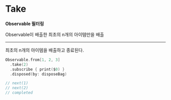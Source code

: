 # Take

**Observable 필터링**

Observable이 배출한 최초의 n개의 아이템만을 배출

---

최초의 n개의 아이템을 배출하고 종료된다.

```swift
Observable.from[1, 2, 3]
  .take(2)
  .subscribe { print($0) }
  .disposed(by: disposeBag)

// next(1)
// next(2)
// completed
```

